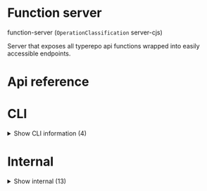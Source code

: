 # Function server

function-server (`OperationClassification` server-cjs)

Server that exposes all typerepo api functions wrapped into easily accessible endpoints.




# Api reference

# CLI

<details><summary>Show CLI information (4)</summary>
    
  # runFunctionServerCli()

Argument:
- pass true if you want the server to be watching
- pass true true if you want the server to be watching and this is a restart (so don't launch things like browser)
- if you pass nothing, there will be no browser start and no watcher


| Input      |    |    |
| ---------- | -- | -- |
| - | | |
| **Output** |    |    |



## runFunctionServerDevCli()

| Input      |    |    |
| ---------- | -- | -- |
| - | | |
| **Output** |    |    |



## 📄 runFunctionServerCli (unexported const)

Argument:
- pass true if you want the server to be watching
- pass true true if you want the server to be watching and this is a restart (so don't launch things like browser)
- if you pass nothing, there will be no browser start and no watcher


## 📄 runFunctionServerDevCli (exported const)

  </details>

# Internal

<details><summary>Show internal (13)</summary>
    
  # executeCronFunction()

NB: cron functions cannot have parameters


| Input      |    |    |
| ---------- | -- | -- |
| tsFunction | `TsFunction` |  |
| **Output** |    |    |



## runFunctionServerDevCli()

| Input      |    |    |
| ---------- | -- | -- |
| - | | |
| **Output** |    |    |



## runFunctionServerDev()

| Input      |    |    |
| ---------- | -- | -- |
| - | | |
| **Output** |    |    |



## runFunctionServer()

runs sdk api server using "server" package.

server will be exposed on port 42000


| Input      |    |    |
| ---------- | -- | -- |
| isWatching (optional) | boolean |  |,| isRestart (optional) | boolean |  |
| **Output** |    |    |



## scheduleCronJobs()

| Input      |    |    |
| ---------- | -- | -- |
| - | | |
| **Output** |    |    |



## startSearchWebIfAvailable()

| Input      |    |    |
| ---------- | -- | -- |
| isWatching (optional) | boolean |  |,| isRestart (optional) | boolean |  |
| **Output** |    |    |



## 📄 executeCronFunction (exported const)

NB: cron functions cannot have parameters


## 📄 runFunctionServerDevCli (exported const)

## 📄 runFunctionServerDev (exported const)

## 📄 runFunctionServer (exported const)

runs sdk api server using "server" package.

server will be exposed on port 42000


## 📄 scheduleCronJobs (exported const)

## 📄 scheduleObject (exported const)

For every `RunEveryPeriodEnum`, this object provides the interval `cronExpression` string for `node-cron`


## 📄 startSearchWebIfAvailable (exported const)

  </details>

